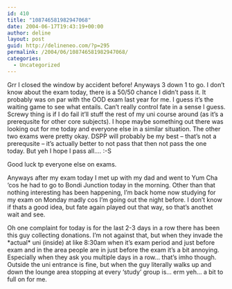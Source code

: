 ```yaml
---
id: 410
title: "108746581982947068"
date: 2004-06-17T19:43:19+00:00
author: deline
layout: post
guid: http://delineneo.com/?p=295
permalink: /2004/06/108746581982947068/
categories:
  - Uncategorized
---
```

Grr I closed the window by accident before! Anyways 3 down 1 to go. I don&#8217;t know about the exam today, there is a 50/50 chance I didn&#8217;t pass it. It probably was on par with the OOD exam last year for me. I guess it&#8217;s the waiting game to see what entails. Can&#8217;t really control fate in a sense I guess. Screwy thing is if I do fail it&#8217;ll stuff the rest of my uni course around (as it&#8217;s a prerequsite for other core subjects). I hope maybe something out there was looking out for me today and everyone else in a similar situation. The other two exams were pretty okay. DSPP will probably be my best &#8211; that&#8217;s not a prerequsite &#8211; it&#8217;s actually better to not pass that then not pass the one today. But yeh I hope I pass all&#8230;. :-S

Good luck tp everyone else on exams.

Anyways after my exam today I met up with my dad and went to Yum Cha &#8216;cos he had to go to Bondi Junction today in the morning. Other than that nothing interesting has been happening, I&#8217;m back home now studying for my exam on Monday madly cos I&#8217;m going out the night before. I don&#8217;t know if thats a good idea, but fate again played out that way, so that&#8217;s anothet wait and see.

Oh one complaint for today is for the last 2-3 days in a row there has been this guy collecting donations. I&#8217;m not against that, but when they invade the \*actual\* uni (inside) at like 8:30am when it&#8217;s exam period and just before exam and in the area people are in just before the exam it&#8217;s a bit annoying. Especially when they ask you multiple days in a row&#8230; that&#8217;s imho though. Outside the uni entrance is fine, but when the guy literally walks up and down the lounge area stopping at every &#8216;study&#8217; group is&#8230; erm yeh&#8230; a bit to full on for me.
